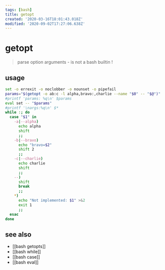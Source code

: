 ```yaml
---
tags: [bash]
title: getopt
created: '2020-03-16T18:01:43.018Z'
modified: '2020-09-02T17:27:06.638Z'
---
```


# getopt
> parse option arguments - is not a bash builtin !

## usage
```sh
set -o errexit -o noclobber -o nounset -o pipefail
params="$(getopt -o ab:c -l alpha,bravo:,charlie --name "$0" -- "$@")"
#printf 'params: %q\n' $params
eval set -- "$params"
#printf '\nargs:%q\n' $*
while :; do
  case "$1" in
    -a|--alpha)
      echo alpha
      shift
      ;;
    -b|--bravo)
      echo "bravo=$2"
      shift 2
      ;;
    -c|--charlie)
      echo charlie
      shift
      ;;
    --)
      shift
      break
      ;;
    *)
      echo "Not implemented: $1" >&2
      exit 1
      ;;
  esac
done
```

## see also
- [[bash getopts]]
- [[bash while]]
- [[bash case]]
- [[bash eval]]
